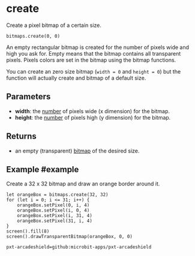 # create

Create a pixel bitmap of a certain size.

```sig
bitmaps.create(0, 0)
```

An empty rectangular bitmap is created for the number of pixels wide and high you ask for. Empty means that the bitmap contains all transparent pixels. Pixels colors are set in the bitmap using the bitmap functions.

You can create an zero size bitmap (``width = 0`` and ``height = 0``) but the function will actually create and bitmap of a default size.

## Parameters

* **width**: the [number](/types/number) of pixels wide (x dimension) for the bitmap.
* **height**: the [number](/types/number) of pixels high (y dimension) for the bitmap.

## Returns

* an empty (transparent) [bitmap](/types/bitmap) of the desired size.

## Example #example

Create a 32 x 32 bitmap and draw an orange border around it.

```blocks
let orangeBox = bitmaps.create(32, 32)
for (let i = 0; i <= 31; i++) {
    orangeBox.setPixel(0, i, 4)
    orangeBox.setPixel(i, 0, 4)
    orangeBox.setPixel(i, 31, 4)
    orangeBox.setPixel(31, i, 4)
}
screen().fill(8)
screen().drawTransparentBitmap(orangeBox, 0, 0)
```

```package
pxt-arcadeshield=github:microbit-apps/pxt-arcadeshield
```
